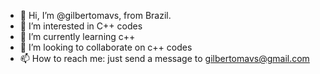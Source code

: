 - 👋 Hi, I’m @gilbertomavs, from Brazil.
- 👀 I’m interested in  C++ codes
- 🌱 I’m currently learning c++
- 💞️ I’m looking to collaborate on c++ codes
- 📫 How to reach me: just send a message to gilbertomavs@gmail.com

<!---
gilbertomavs/gilbertomavs is a ✨ special ✨ repository because its `README.md` (this file) appears on your GitHub profile.
You can click the Preview link to take a look at your changes.
--->
